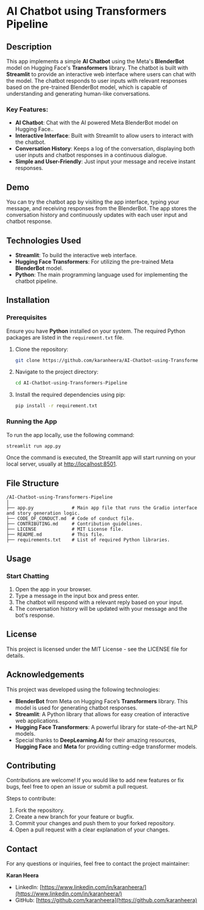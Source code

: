 # AI Chatbot using Transformers Pipeline

## Description

This app implements a simple **AI Chatbot** using the Meta's **BlenderBot** model on Hugging Face's **Transformers** library. The chatbot is built with **Streamlit** to provide an interactive web interface where users can chat with the model. The chatbot responds to user inputs with relevant responses based on the pre-trained BlenderBot model, which is capable of understanding and generating human-like conversations.

### Key Features:
- **AI Chatbot**: Chat with the AI powered Meta BlenderBot model on Hugging Face..
- **Interactive Interface**: Built with Streamlit to allow users to interact with the chatbot.
- **Conversation History**: Keeps a log of the conversation, displaying both user inputs and chatbot responses in a continuous dialogue.
- **Simple and User-Friendly**: Just input your message and receive instant responses.

## Demo

You can try the chatbot app by visiting the app interface, typing your message, and receiving responses from the BlenderBot. The app stores the conversation history and continuously updates with each user input and chatbot response.

## Technologies Used

- **Streamlit**: To build the interactive web interface.
- **Hugging Face Transformers**: For utilizing the pre-trained Meta **BlenderBot** model.
- **Python**: The main programming language used for implementing the chatbot pipeline.

## Installation

### Prerequisites

Ensure you have **Python** installed on your system. The required Python packages are listed in the `requirement.txt` file.

1. Clone the repository:
   ```bash
   git clone https://github.com/karanheera/AI-Chatbot-using-Transformers-Pipeline.git
   ```

2. Navigate to the project directory:
   ```bash
   cd AI-Chatbot-using-Transformers-Pipeline
   ```

3. Install the required dependencies using pip:
   ```bash
   pip install -r requirement.txt
   ```

### Running the App

To run the app locally, use the following command:
```bash
streamlit run app.py
```

Once the command is executed, the Streamlit app will start running on your local server, usually at [http://localhost:8501](http://localhost:8501).

## File Structure

```plaintext
/AI-Chatbot-using-Transformers-Pipeline
│
├── app.py              # Main app file that runs the Gradio interface and story generation logic.
├── CODE_OF_CONDUCT.md  # Code of conduct file.
├── CONTRIBUTING.md     # Contribution guidelines.
├── LICENSE             # MIT License file.
├── README.md           # This file.
├── requirements.txt    # List of required Python libraries.
```

## Usage

### Start Chatting
1. Open the app in your browser.
2. Type a message in the input box and press enter.
3. The chatbot will respond with a relevant reply based on your input.
4. The conversation history will be updated with your message and the bot's response.

## License

This project is licensed under the MIT License - see the LICENSE file for details.

## Acknowledgements

This project was developed using the following technologies:

- **BlenderBot** from Meta on Hugging Face’s **Transformers** library. This model is used for generating chatbot responses.
- **Streamlit**: A Python library that allows for easy creation of interactive web applications.
- **Hugging Face Transformers**: A powerful library for state-of-the-art NLP models.
- Special thanks to **DeepLearning.AI** for their amazing resources, **Hugging Face** and **Meta** for providing cutting-edge transformer models.

## Contributing

Contributions are welcome! If you would like to add new features or fix bugs, feel free to open an issue or submit a pull request.

Steps to contribute:
1. Fork the repository.
2. Create a new branch for your feature or bugfix.
3. Commit your changes and push them to your forked repository.
4. Open a pull request with a clear explanation of your changes.

## Contact

For any questions or inquiries, feel free to contact the project maintainer:

**Karan Heera**  
- LinkedIn: [https://www.linkedin.com/in/karanheera/](https://www.linkedin.com/in/karanheera/)  
- GitHub: [https://github.com/karanheera](https://github.com/karanheera)
